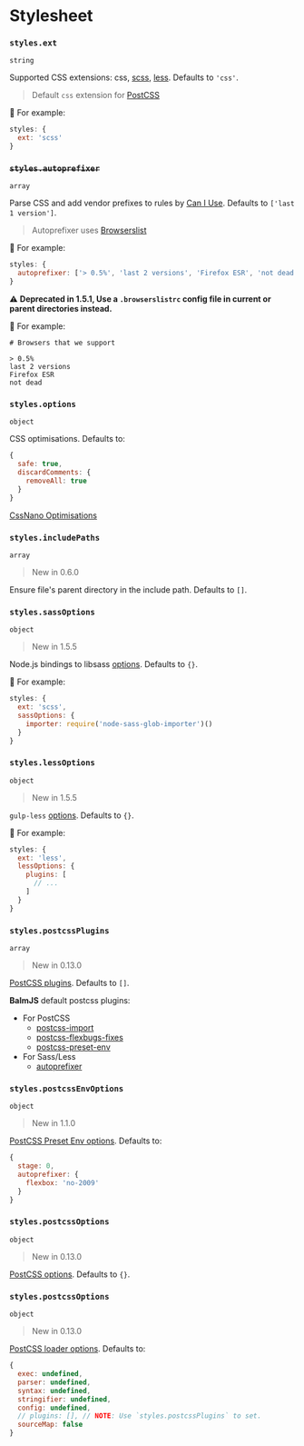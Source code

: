 # Stylesheet

### `styles.ext`

`string`

Supported CSS extensions: css, [scss](http://sass-lang.com/), [less](http://lesscss.org/). Defaults to `'css'`.

> Default `css` extension for [PostCSS](http://postcss.org/)

🌰 For example:

```js
styles: {
  ext: 'scss'
}
```

### <del>`styles.autoprefixer`</del>

`array`

Parse CSS and add vendor prefixes to rules by [Can I Use](http://caniuse.com/). Defaults to `['last 1 version']`.

> Autoprefixer uses [Browserslist](https://github.com/ai/browserslist#queries)

🌰 For example:

```js
styles: {
  autoprefixer: ['> 0.5%', 'last 2 versions', 'Firefox ESR', 'not dead']
}
```

⚠️ **Deprecated in 1.5.1, Use a `.browserslistrc` config file in current or parent directories instead.**

🌰 For example:

```config
# Browsers that we support

> 0.5%
last 2 versions
Firefox ESR
not dead
```

### `styles.options`

`object`

CSS optimisations. Defaults to:

```js
{
  safe: true,
  discardComments: {
    removeAll: true
  }
}
```

[CssNano Optimisations](https://cssnano.co/guides/optimisations/)

### `styles.includePaths`

`array`

> New in 0.6.0

Ensure file's parent directory in the include path. Defaults to `[]`.

### `styles.sassOptions`

`object`

> New in 1.5.5

Node.js bindings to libsass [options](https://github.com/sass/node-sass#options). Defaults to `{}`.

🌰 For example:

```js
styles: {
  ext: 'scss',
  sassOptions: {
    importer: require('node-sass-glob-importer')()
  }
}
```

### `styles.lessOptions`

`object`

> New in 1.5.5

`gulp-less` [options](https://github.com/gulp-community/gulp-less#options). Defaults to `{}`.

  🌰 For example:

  ```js
  styles: {
    ext: 'less',
    lessOptions: {
      plugins: [
        // ...
      ]
    }
  }
  ```

### `styles.postcssPlugins`

`array`

> New in 0.13.0

[PostCSS plugins](https://www.postcss.parts/). Defaults to `[]`.

__BalmJS__ default postcss plugins:

- For PostCSS
  - [postcss-import](https://github.com/postcss/postcss-import)
  - [postcss-flexbugs-fixes](https://github.com/luisrudge/postcss-flexbugs-fixes)
  - [postcss-preset-env](https://preset-env.cssdb.org/)
- For Sass/Less
  - [autoprefixer](https://github.com/postcss/autoprefixer)

### `styles.postcssEnvOptions`

`object`

> New in 1.1.0

[PostCSS Preset Env options](https://github.com/csstools/postcss-preset-env#options). Defaults to:

```js
{
  stage: 0,
  autoprefixer: {
    flexbox: 'no-2009'
  }
}
```

### `styles.postcssOptions`

`object`

> New in 0.13.0

[PostCSS options](https://github.com/postcss/postcss#options). Defaults to `{}`.

### `styles.postcssOptions`

`object`

> New in 0.13.0

[PostCSS loader options](https://github.com/postcss/postcss-loader#options). Defaults to:

```js
{
  exec: undefined,
  parser: undefined,
  syntax: undefined,
  stringifier: undefined,
  config: undefined,
  // plugins: [], // NOTE: Use `styles.postcssPlugins` to set.
  sourceMap: false
}
```
